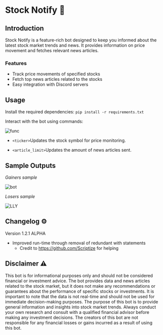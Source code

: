 # Stock Notify 💸

## Introduction
Stock Notify is a feature-rich bot designed to keep you informed about the latest stock market trends and news. It provides information on price movement and fetches relevant news articles.

### Features
- Track price movements of specified stocks
- Fetch top news articles related to the stocks
- Easy integration with Discord servers

## Usage
Install the required dependencies:
  ```pip install -r requirements.txt```

Interact with the bot using commands:

![func](https://github.com/tabularization/discord-stock-news-bot/assets/127825421/4f341bc3-0c72-4d27-af6b-b1c16c572ecb)
- ```<ticker>```Updates the stock symbol for price monitoring.

- ```<article_limit>```Updates the amount of news articles sent.

## Sample Outputs
*Gainers sample*

![bot](https://github.com/tabularization/discord-stock-news-bot/assets/127825421/20ddfc95-0b13-494d-80a1-30fdc22aedd1)

*Losers sample*

![LLY](https://github.com/tabularization/discord-stock-news-bot/assets/127825421/4e917e72-9a95-422f-baed-fdafe3493909)

## Changelog ⚙️
Version 1.2.1 ALPHA
- Improved run-time through removal of redundant with statements
  - Credit to https://github.com/Scriptize for helping
  
## Disclaimer ⚠️
This bot is for informational purposes only and should not be considered financial or investment advice. The bot provides data and news articles related to the stock market, but it does not make any recommendations or guarantees about the performance of specific stocks or investments. It is important to note that the data is not real-time and should not be used for immediate decision-making purposes. The purpose of this bot is to provide general information and insights into stock market trends. Always conduct your own research and consult with a qualified financial advisor before making any investment decisions. The creators of this bot are not responsible for any financial losses or gains incurred as a result of using this bot.
